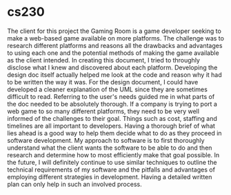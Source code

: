 # cs230
The client for this project the Gaming Room is a game developer seeking to make a web-based game available on more platforms. The challenge was to research different platforms and reasons all the drawbacks and advantages to using each one and the potential methods of making the game available as the client intended.
In creating this document, I tried to throughly disclose what I knew and discovered about each platform.
Developing the design doc itself actually helped me look at the code and reason why it had to be written the way it was.
For the design document, I could have developed a cleaner explanation of the UML since they are sometimes difficult to read.
Referring to the user's needs guided me in what parts of the doc needed to be absolutely thorough. If a company is trying to port a web game to so many different platforms, they need to be very well informed of the challenges to their goal. Things such as cost, staffing and timelines are all important to developers. Having a thorough brief of what lies ahead is a good way to help them decide what to do as they proceed in software development.
My approach to software is to first thoroughly understand what the client wants the software to be able to do and then research and determine how to most efficiently make that goal possible. In the future, I will definitely continue to use similar techniques to outline the technical requirements of my software and the pitfalls and advantages of employing different strategies in development. Having a detailed written plan can only help in such an involved process.
